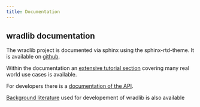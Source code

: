 ```yaml
---
title: Documentation
---
```


## wradlib documentation

The wradlib project is documented via sphinx using the sphinx-rtd-theme. It is available on [github](http://wradlib.github.io/wradlib-docs).

Within the documentation an [extensive tutorial section](http://wradlib.github.io/wradlib-docs/tutorials.html) covering many real world use cases is available.

For developers there is a [documentation of the API](http://wradlib.github.io/wradlib-docs/reference.html).

[Background literature](http://wradlib.github.io/wradlib-docs/zreferences.html) used for developement of wradlib is also available